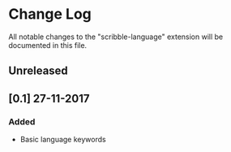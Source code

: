 # Change Log
All notable changes to the "scribble-language" extension will be documented in this file.

## Unreleased

## [0.1] 27-11-2017
### Added
- Basic language keywords